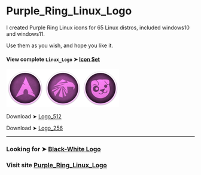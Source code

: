 # Purple_Ring_Linux_Logo
I created Purple Ring Linux icons for 65 Linux distros,
included windows10 and windows11.

Use them as you wish, and hope you like it. 

#### View complete `Linux_Logo` ➤ [Icon Set](https://github.com/chris1111/Purple_Ring_Linux_Logo/blob/main/View-Set-Ring.md)


<img src="Ring_256/Arch.png" alt="Github Project" style="width:20%;"><img src="Ring_256/Garuda.png" alt="Github Project" style="width:20%;"><img src="Ring_256/Puppy.png" alt="Github Project" style="width:20%;">

Download ➤ [Logo_512](https://github.com/chris1111/Purple_Ring_Linux_Logo/releases/download/V1/Ring_512.zip)

Download ➤ [Logo_256](https://github.com/chris1111/Purple_Ring_Linux_Logo/releases/download/V1/Ring_256.zip)

------------------

### Looking for ➤ [Black-White Logo](https://github.com/chris1111/Linux-Logo-Black-White)

### Visit site [Purple_Ring_Linux_Logo](https://chris1111.github.io/Purple_Ring_Linux_Logo/)
